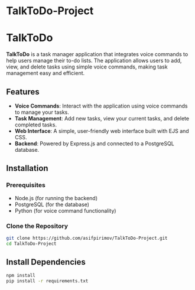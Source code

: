 # TalkToDo-Project

# TalkToDo

**TalkToDo** is a task manager application that integrates voice commands to help users manage their to-do lists. The application allows users to add, view, and delete tasks using simple voice commands, making task management easy and efficient.

## Features

- **Voice Commands**: Interact with the application using voice commands to manage your tasks.
- **Task Management**: Add new tasks, view your current tasks, and delete completed tasks.
- **Web Interface**: A simple, user-friendly web interface built with EJS and CSS.
- **Backend**: Powered by Express.js and connected to a PostgreSQL database.

## Installation

### Prerequisites

- Node.js (for running the backend)
- PostgreSQL (for the database)
- Python (for voice command functionality)
  
### Clone the Repository

```bash
git clone https://github.com/asifpirimov/TalkToDo-Project.git
cd TalkToDo-Project
```
## Install Dependencies

```bash
npm install
pip install -r requirements.txt
```

